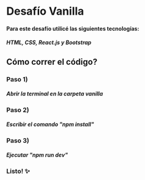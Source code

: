# Desafío Vanilla
#### Para este desafío utilicé las siguientes tecnologías:
##### HTML, CSS, React.js y Bootstrap

## Cómo correr el código?
### Paso 1)
##### Abrir la terminal en la carpeta vanilla
### Paso 2)
##### Escribir el comando "npm install"
### Paso 3)
##### Ejecutar "npm run dev"
### Listo! ✨
